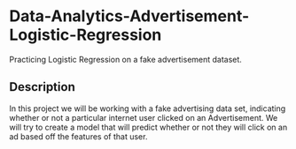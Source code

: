 # Data-Analytics-Advertisement-Logistic-Regression
Practicing Logistic Regression on a fake advertisement dataset.

## Description 

In this project we will be working with a fake advertising data set, indicating whether or not a particular internet user clicked on an Advertisement. We will try to create a model that will predict whether or not they will click on an ad based off the features of that user.